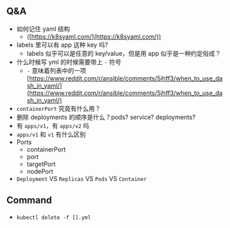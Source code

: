 ## Q&A

- 如何记住 yaml 结构
  - ([https://k8syaml.com/](https://k8syaml.com/))
- labels 里可以有 app 这种 key 吗?
  - labels 似乎可以是任意的 key/value，但是用 app 似乎是一种约定俗成？
- 什么时候写 yml 的时候需要带上 `-` 符号
  - `-` 意味着列表中的一项 [https://www.reddit.com/r/ansible/comments/5jhff3/when_to_use_dash_in_yaml/](https://www.reddit.com/r/ansible/comments/5jhff3/when_to_use_dash_in_yaml/)
- `containerPort` 究竟有什么用？
- 删除 deployments 的顺序是什么？pods? service? deployments?
- 有 `apps/v1`，有 `apps/v2` 吗
- `apps/v1` 和 `v1` 有什么区别
- Ports
  - containerPort
  - port
  - targetPort
  - nodePort
- `Deployment` VS `Replicas` VS `Pods` VS `Container`

## Command
- `kubectl delete -f [].yml`

